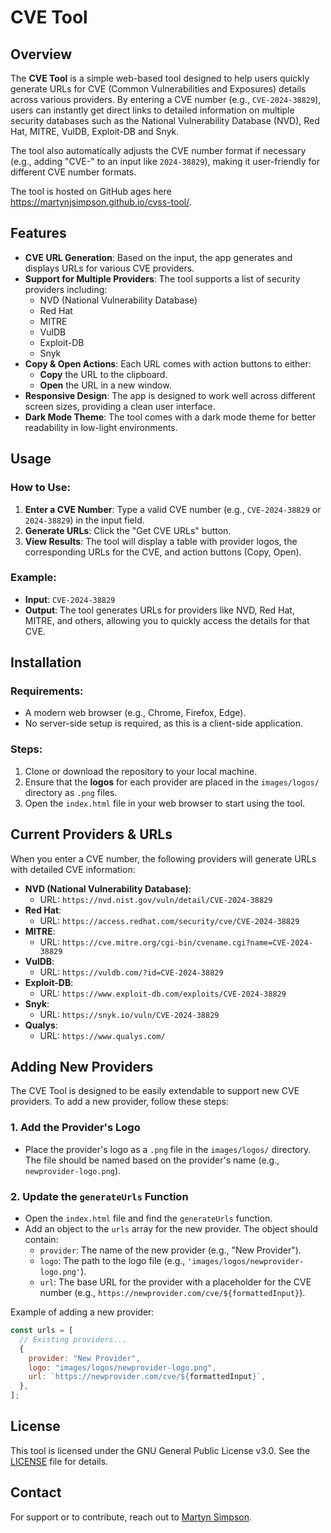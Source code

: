 # CVE Tool

## Overview

The **CVE Tool** is a simple web-based tool designed to help users quickly generate URLs for CVE (Common Vulnerabilities and Exposures) details across various providers. By entering a CVE number (e.g., `CVE-2024-38829`), users can instantly get direct links to detailed information on multiple security databases such as the National Vulnerability Database (NVD), Red Hat, MITRE, VulDB, Exploit-DB and Snyk.

The tool also automatically adjusts the CVE number format if necessary (e.g., adding "CVE-" to an input like `2024-38829`), making it user-friendly for different CVE number formats.

The tool is hosted on GitHub ages here https://martynjsimpson.github.io/cvss-tool/.

## Features

- **CVE URL Generation**: Based on the input, the app generates and displays URLs for various CVE providers.
- **Support for Multiple Providers**: The tool supports a list of security providers including:
  - NVD (National Vulnerability Database)
  - Red Hat
  - MITRE
  - VulDB
  - Exploit-DB
  - Snyk
- **Copy & Open Actions**: Each URL comes with action buttons to either:
  - **Copy** the URL to the clipboard.
  - **Open** the URL in a new window.
- **Responsive Design**: The app is designed to work well across different screen sizes, providing a clean user interface.
- **Dark Mode Theme**: The tool comes with a dark mode theme for better readability in low-light environments.

## Usage

### How to Use:

1. **Enter a CVE Number**: Type a valid CVE number (e.g., `CVE-2024-38829` or `2024-38829`) in the input field.
2. **Generate URLs**: Click the "Get CVE URLs" button.
3. **View Results**: The tool will display a table with provider logos, the corresponding URLs for the CVE, and action buttons (Copy, Open).

### Example:

- **Input**: `CVE-2024-38829`
- **Output**: The tool generates URLs for providers like NVD, Red Hat, MITRE, and others, allowing you to quickly access the details for that CVE.

## Installation

### Requirements:

- A modern web browser (e.g., Chrome, Firefox, Edge).
- No server-side setup is required, as this is a client-side application.

### Steps:

1. Clone or download the repository to your local machine.
2. Ensure that the **logos** for each provider are placed in the `images/logos/` directory as `.png` files.
3. Open the `index.html` file in your web browser to start using the tool.

## Current Providers & URLs

When you enter a CVE number, the following providers will generate URLs with detailed CVE information:

- **NVD (National Vulnerability Database)**:
  - URL: `https://nvd.nist.gov/vuln/detail/CVE-2024-38829`
- **Red Hat**:
  - URL: `https://access.redhat.com/security/cve/CVE-2024-38829`
- **MITRE**:
  - URL: `https://cve.mitre.org/cgi-bin/cvename.cgi?name=CVE-2024-38829`
- **VulDB**:
  - URL: `https://vuldb.com/?id=CVE-2024-38829`
- **Exploit-DB**:
  - URL: `https://www.exploit-db.com/exploits/CVE-2024-38829`
- **Snyk**:
  - URL: `https://snyk.io/vuln/CVE-2024-38829`
- **Qualys**:
  - URL: `https://www.qualys.com/`

## Adding New Providers

The CVE Tool is designed to be easily extendable to support new CVE providers. To add a new provider, follow these steps:

### 1. Add the Provider's Logo

- Place the provider's logo as a `.png` file in the `images/logos/` directory. The file should be named based on the provider's name (e.g., `newprovider-logo.png`).

### 2. Update the `generateUrls` Function

- Open the `index.html` file and find the `generateUrls` function.
- Add an object to the `urls` array for the new provider. The object should contain:
  - `provider`: The name of the new provider (e.g., "New Provider").
  - `logo`: The path to the logo file (e.g., `'images/logos/newprovider-logo.png'`).
  - `url`: The base URL for the provider with a placeholder for the CVE number (e.g., `https://newprovider.com/cve/${formattedInput}`).

Example of adding a new provider:

```javascript
const urls = [
  // Existing providers...
  {
    provider: "New Provider",
    logo: "images/logos/newprovider-logo.png",
    url: `https://newprovider.com/cve/${formattedInput}`,
  },
];
```

## License

This tool is licensed under the GNU General Public License v3.0. See the [LICENSE](../LICENSE) file for details.

## Contact

For support or to contribute, reach out to [Martyn Simpson](https://github.com/martynjsimpson).
